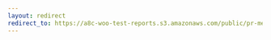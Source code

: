 ```yaml
---
layout: redirect
redirect_to: https://a8c-woo-test-reports.s3.amazonaws.com/public/pr-merge/40321/e2e/index.html
---
```

